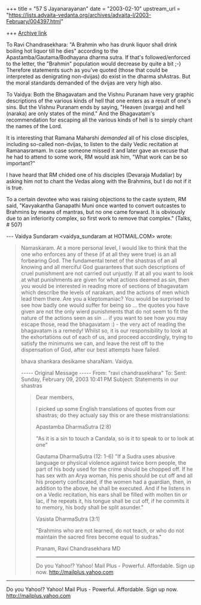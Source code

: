 +++
title = "57 S Jayanarayanan"
date = "2003-02-10"
upstream_url = "https://lists.advaita-vedanta.org/archives/advaita-l/2003-February/004397.html"

+++
[Archive link](https://lists.advaita-vedanta.org/archives/advaita-l/2003-February/004397.html)

To Ravi Chandrasekhara: "A Brahmin who has drunk
liquor shall drink boiling hot liquor till he dies"
according to the Apastamba/Gautama/Bodhayana dharma
sutra. If that's followed/enforced to the letter, the
"Brahmin" population would decrease by quite a bit ;-)
Therefore statements such as you've quoted (those that
could be interpreted as denigrating non-dvijas) do
exist in the dharma shAstras. But the moral standards
demanded of the dvijas are very high also.

To Vaidya: Both the Bhagavatam and the Vishnu Puranam
have very graphic descriptions of the various kinds of
hell that one enters as a result of one's sins. But
the Vishnu Puranam ends by saying, "Heaven (svarga)
and hell (naraka) are only states of the mind." And
the Bhagavatam's recommendation for escaping all the
various kinds of hell is to simply chant the names of
the Lord.

It is interesting that Ramana Maharshi *demanded* all
of his close disciples, including so-called
non-dvijas, to listen to the daily Vedic recitation at
Ramanasramam. In case someone missed it and later gave
an excuse that he had to attend to some work, RM would
ask him, "What work can be so important?"

I have heard that RM chided one of his disciples
(Devaraja Mudaliar) by asking him not to chant the
Vedas along with the Brahmins, but I do not if it is
true.

To a certain devotee who was raising objections to the
caste system, RM said, "Kavyakantha Ganapathi Muni
once wanted to convert outcastes to Brahmins by means
of mantras, but no one came forward. It is obviously
due to an inferiority complex, so first work to remove
that complex." (Talks, # 507)

--- Vaidya Sundaram <vaidya_sundaram at HOTMAIL.COM>
wrote:
> Namaskaram.
>  At a more personal level, I would like to think
> that the one who enforces
> any of these (if at all they were true) is an all
> forbearing God. The
> fundamental tenet of the shastras of an all knowing
> and all merciful God
> guarantees that such descriptions of cruel
> punishment are not carried out
> unjustly.
>  If at all you want to look at what punishments are
> given for what actions
> deemed as sin, then you would be interested in
> reading more of sections of
> bhagavatam which describe the levels of narakam, and
> the actions of men
> which lead them there. Are you a kleptomaniac? You
> would be surprised to see
> how badly one would suffer for being so ... the
> quotes you have given are
> not the only wierd punishments that do not seem to
> fit the nature of the
> actions seen as sin ... if you want to see how you
> may escape those, read
> the bhagavatam :) - the very act of reading the
> bhagavatam is a remedy!
>  Whilst so, it is our responsibility to look at the
> exhortations out of each
> of us, and proceed accordingly, trying to satisfy
> the minimums we can, and
> leave the rest off to the dispensation of God, after
> our best attempts have
> failed.
>
>
> bhava shankara desikame sharaNam.
> Vaidya.
>
> ----- Original Message -----
> From: "ravi chandrasekhara" <vadhula at YAHOO.COM>
> To: <ADVAITA-L at LISTS.ADVAITA-VEDANTA.ORG>
> Sent: Sunday, February 09, 2003 10:41 PM
> Subject: Statements in our shastras
>
>
> > Dear members,
> >
> > I picked up some English translations of quotes
> from
> > our shastras; do they actualy say this or are
> these
> > mistranslations:
> >
> > Apastamba DharmaSutra (2:8)
> >
> > "As it is a sin to touch a Candala, so is it to
> > speak to or to look at one"
> >
> >
> >
> >  Gautama DharmaSutra (12: 1-6)
> > "If a Sudra uses abusive language or physical
> > violence against twice  born people, the part of
> his
> > body used for the
> > crime should be chopped off. If he has sex with an
> > Arya woman, his penis should be cut off and all
> his
> > property confiscated, if the women had a guardian,
> > then, in addition to the above, he shall be
> > executed. And if he listens in on a Vedic
> > recitation, his ears shall be filled with molten
> tin
> > or lac, if he repeats it, his tongue shall be cut
> off,
> > if he commits it to memory, his body
> > shall be split asunder."
> >
> >
> > Vasista DharmaSutra (3:1)
> >
> > "Brahmins who are not learned, do not teach, or
> who
> > do not maintain the sacred fires become equal to
> > sudras."
> >
> > Pranam, Ravi Chandrasekhara MD
> >
> >
> > __________________________________________________
> > Do you Yahoo!?
> > Yahoo! Mail Plus - Powerful. Affordable. Sign up
> now.
> > http://mailplus.yahoo.com
> >




__________________________________________________
Do you Yahoo!?
Yahoo! Mail Plus - Powerful. Affordable. Sign up now.
http://mailplus.yahoo.com

